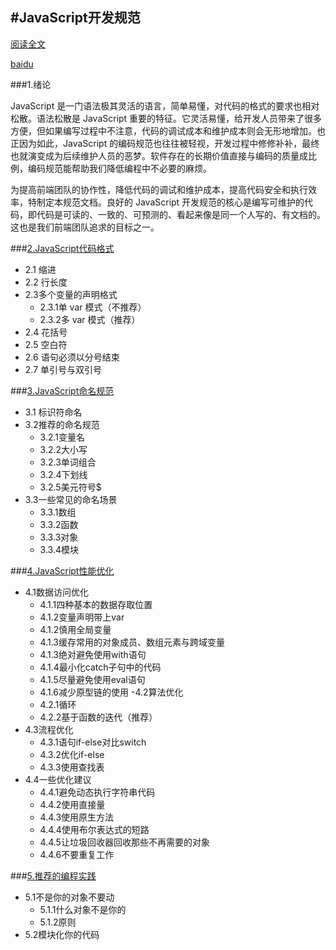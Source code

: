 ﻿
#JavaScript开发规范
---------------------------------------------------------------

[阅读全文](?dir=./chapters/&file=1,2,3,4,5)

[baidu](http://www.baidu.com/)

###1.绪论

JavaScript 是一门语法极其灵活的语言，简单易懂，对代码的格式的要求也相对松散。语法松散是 JavaScript 重要的特征。它灵活易懂，给开发人员带来了很多方便，但如果编写过程中不注意，代码的调试成本和维护成本则会无形地增加。也正因为如此，JavaScript  的编码规范也往往被轻视，开发过程中修修补补，最终也就演变成为后续维护人员的恶梦。软件存在的长期价值直接与编码的质量成比例，编码规范能帮助我们降低编程中不必要的麻烦。

为提高前端团队的协作性，降低代码的调试和维护成本，提高代码安全和执行效率，特制定本规范文档。良好的 JavaScript 开发规范的核心是编写可维护的代码，即代码是可读的、一致的、可预测的、看起来像是同一个人写的、有文档的。这也是我们前端团队追求的目标之一。




###[2.JavaScript代码格式](?file=./chapters/2.md)
- 2.1 缩进
- 2.2 行长度
- 2.3多个变量的声明格式
   - 2.3.1单 var 模式（不推荐）
   - 2.3.2多 var 模式（推荐）
- 2.4 花括号
- 2.5 空白符
- 2.6 语句必须以分号结束
- 2.7 单引号与双引号

###[3.JavaScript命名规范](?file=./chapters/3.md)
- 3.1 标识符命名
- 3.2推荐的命名规范
   - 3.2.1变量名
   - 3.2.2大小写
   - 3.2.3单词组合
   - 3.2.4下划线
   - 3.2.5美元符号$
- 3.3一些常见的命名场景
   - 3.3.1数组
   - 3.3.2函数
   - 3.3.3对象
   - 3.3.4模块

###[4.JavaScript性能优化](?file=./chapters/4.md)
- 4.1数据访问优化
   - 4.1.1四种基本的数据存取位置
   - 4.1.2变量声明带上var
   - 4.1.2慎用全局变量
   - 4.1.3缓存常用的对象成员、数组元素与跨域变量
   - 4.1.3绝对避免使用with语句
   - 4.1.4最小化catch子句中的代码
   - 4.1.5尽量避免使用eval语句
   - 4.1.6减少原型链的使用
-4.2算法优化
   - 4.2.1循环
   - 4.2.2基于函数的迭代（推荐）
- 4.3流程优化
   - 4.3.1语句if-else对比switch
   - 4.3.2优化if-else
   - 4.3.3使用查找表
- 4.4一些优化建议
   - 4.4.1避免动态执行字符串代码
   - 4.4.2使用直接量
   - 4.4.3使用原生方法
   - 4.4.4使用布尔表达式的短路
   - 4.4.5让垃圾回收器回收那些不再需要的对象
   - 4.4.6不要重复工作

###[5.推荐的编程实践](?file=./chapters/5.md)
- 5.1不是你的对象不要动
   - 5.1.1什么对象不是你的
   - 5.1.2原则
- 5.2模块化你的代码

